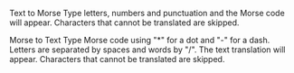 Text to Morse
Type letters, numbers and punctuation and the Morse code will appear. Characters that cannot be translated are skipped. 

Morse to Text
Type Morse code using "*" for a dot and "-" for a dash. Letters are separated by spaces and words by "/". The text translation will appear. Characters that cannot be translated are skipped. 
